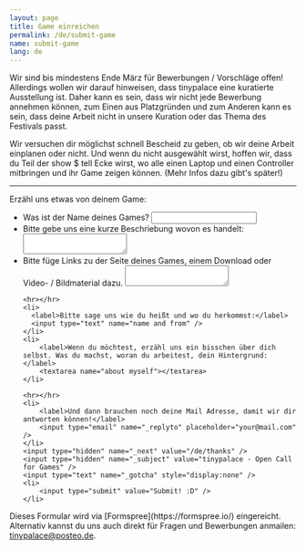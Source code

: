 ```yaml
---
layout: page
title: Game einreichen
permalink: /de/submit-game
name: submit-game
lang: de
---
```


Wir sind bis mindestens Ende März für Bewerbungen / Vorschläge offen!
Allerdings wollen wir darauf hinweisen, dass tinypalace eine kuratierte Ausstellung ist. Daher kann es sein, dass wir nicht jede Bewerbung annehmen können, zum Einen aus Platzgründen und zum Anderen kann es sein, dass deine Arbeit nicht in unsere Kuration oder das Thema des Festivals passt.

Wir versuchen dir möglichst schnell Bescheid zu geben, ob wir deine Arbeit einplanen oder nicht. Und wenn du nicht ausgewählt wirst, hoffen wir, dass du Teil der show $ tell Ecke wirst, wo alle einen Laptop und einen Controller mitbringen und ihr Game zeigen können. (Mehr Infos dazu gibt's später!)

-----

Erzähl uns etwas von deinem Game:

<form action="//formspree.io/tinypalace@posteo.de" method="POST">
<ul class="form">
    <li>
        <label>Was ist der Name deines Games?</label>
        <input type="text" name="game title" />
    </li>
    <li>
        <label>Bitte gebe uns eine kurze Beschriebung wovon es handelt:</label>
        <textarea name="description"></textarea>
    </li>
    <li>
        <label>Bitte füge Links zu der Seite deines Games, einem Download oder Video- / Bildmaterial dazu.</label>
        <textarea name="downloads, media, site"></textarea>
    </li>

    <hr></hr>
    <li>
      <label>Bitte sage uns wie du heißt und wo du herkommst:</label>
      <input type="text" name="name and from" />
    </li>
    <li>
        <label>Wenn du möchtest, erzähl uns ein bisschen über dich selbst. Was du machst, woran du arbeitest, dein Hintergrund:</label>
        <textarea name="about myself"></textarea>
    </li>

    <hr></hr>
    <li>
        <label>Und dann brauchen noch deine Mail Adresse, damit wir dir antworten können!</label>
        <input type="email" name="_replyto" placeholder="your@mail.com" />
    </li>
    <input type="hidden" name="_next" value="/de/thanks" />
    <input type="hidden" name="_subject" value="tinypalace - Open Call for Games" />
    <input type="text" name="_gotcha" style="display:none" />
    <li>
        <input type="submit" value="Submit! :D" />
    </li>
</ul>
</form>
Dieses Formular wird via [Formspree](https://formspree.io/) eingereicht. Alternativ kannst du uns auch direkt für Fragen und Bewerbungen anmailen: <a href='mailt&#111;&#58;ti&#110;%7&#57;p&#97;lace&#64;p%&#54;F&#37;7&#51;&#37;7&#52;&#101;&#111;&#46;&#100;e'>tin<span style="display:none">REMOVETHIS</span>ypala&#99;e&#64;post&#101;o&#46;d&#101;</a>.
